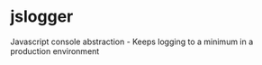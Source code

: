 jslogger
========

Javascript console abstraction - Keeps logging to a minimum in a production environment

